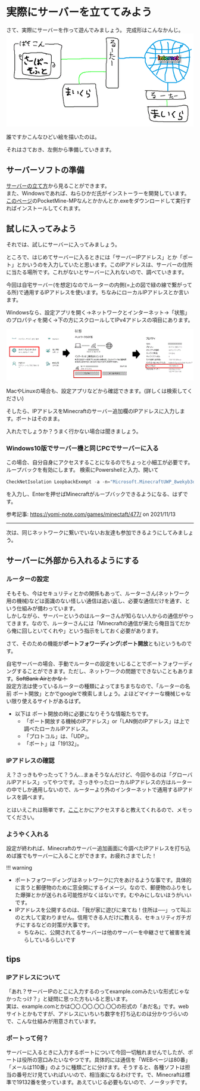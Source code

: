 # 実際にサーバーを立ててみよう
さて、実際にサーバーを作って遊んでみましょう。
完成形はこんなかんじ。
![完成図](/image/1FCB70B6-D6D5-48FF-8E59-8694F1D5F3FC.gif)

誰ですかこんなひどい絵を描いたのは。

それはさておき、左側から準備していきます。

## サーバーソフトの準備
[サーバーの立て方](/building/README.md)から見ることができます。  
また、Windowsであれば、ねらひかだ氏がインストーラーを開発しています。
[このページ](https://github.com/Nerahikada/PocketMine-MP_Installer/releases/latest)のPocketMine-MPなんとかかんとか.exeをダウンロードして実行すればインストールしてくれます。
<!-- ここ、不親切だけどどうしようか -->
<!-- TODO
## Bedrock Dedicated Serverでのサーバーの立て方 -->

## 試しに入ってみよう
それでは、試しにサーバーに入ってみましょう。

ところで、はじめてサーバーに入るときには「サーバーIPアドレス」とか「ポート」とかいうのを入力していたと思います。このIPアドレスは、サーバーの住所に当たる場所です。これがないとサーバーに入れないので、調べていきます。

今回は自宅サーバー(を想定)なのでルーターの内側(=上の図で緑の線で繋がってる所)で通用するIPアドレスを使います。ちなみにローカルIPアドレスとか言います。

Windowsなら、設定アプリを開く→ネットワークとインターネット→「状態」のプロパティを開く→下の方にスクロールしてIPv4アドレスの項目にあります。

![完成図](/image/18370B89-9C77-4D61-B7D7-5267E34FD779.gif)

MacやLinuxの場合も、設定アプリなどから確認できます。(詳しくは検索してください)

そしたら、IPアドレスをMinecraftのサーバー追加欄のIPアドレスに入力します。ポートはそのまま。


入れたでしょうか？うまく行かない場合は聞きましょう。

### Windows10版でサーバー機と同じPCでサーバーに入る
この場合、自分自身にアクセスすることになるのでちょっと小細工が必要です。
ループバックを有効にします。
検索にPowershellと入力、開いて

```powershell
CheckNetIsolation LoopbackExempt -a -n="Microsoft.MinecraftUWP_8wekyb3d8bbwe"
```
を入力し、Enterを押せばMinecraftがループバックできるようになる、はずです。

参考記事: <https://yomi-note.com/games/minectaft/477/> on 2021/11/13

----
次は、同じネットワークに繋いでいないお友達も参加できるようにしてみましょう。


## サーバーに外部から入れるようにする
### ルーターの設定
そもそも、今はセキュリティとかの関係もあって、ルーターさん(ネットワーク用の機械)などは面識のない怪しい通信は追い返し、必要な通信だけを通す、という仕組みが備わっています。  
しかしながら、サーバーというのはルーターさんが知らない人からの通信がやってきます。なので、ルーターさんには「Minecraftの通信が来たら俺目当てだから俺に回しといてくれや」という指示をしておく必要があります。    

さて、そのための機能が**ポートフォワーディング**(**ポート開放**とも)というものです。


自宅サーバーの場合、手動でルーターの設定をいじることでポートフォワーディングすることができます。ただし、ネットワークの問題でできないこともあります。~~SoftBank Airとかな！~~  
設定方法は使っているルーターの種類によってまちまちなので、「ルーターの名前 ポート開放」とかでgoogleで検索しましょう。よほどマイナーな機械じゃない限り使えるサイトがあるはず。
 - 以下は ポート開放の時に必要になりそうな情報たちです。
   - 「ポート開放する機械のIPアドレス」or「LAN側のIPアドレス」は上で調べたローカルIPアドレス。
   - 「プロトコル」は、「UDP」。
   - 「ポート」は「19132」。
### IPアドレスの確認
え？さっきもやったって？うん…まぁそうなんだけど、今回やるのは「グローバルIPアドレス」ってやつです。さっきやったローカルIPアドレスの方はルーターの中でしか通用しないので、ルーターより外のインターネットで通用するIPアドレスを調べます。

とはいえこれは簡単です。[ここ](https://www.cman.jp/network/support/go_access.cgi)とかにアクセスすると教えてくれるので、メモってください。

### ようやく入れる

設定が終われば、Minecraftのサーバー追加画面に今調べたIPアドレスを打ち込めば誰でもサーバーに入ることができます。お疲れさまでした！

!!! warning
 - ポートフォワーディングはネットワークに穴をあけるような事です。具体的に言うと郵便物のために窓全開にするイメージ。なので、郵便物のふりをした爆弾とかが送られる可能性がなくはないです。むやみにしないほうがいいです。
 - IPアドレスを公開するのは、「我が家に遊びに来てね！住所は──」って叫ぶのと大して変わりません。信用できる人だけに教える、セキュリティガチガチにするなどの対策が大事です。
   - ちなみに、公開されてるサーバーは他のサーバーを中継させて被害を減らしているらしいです


## tips
### IPアドレスについて
「あれ？サーバーIPのとこに入力するのってexample.comみたいな形式じゃなかったっけ？」と疑問に思った方もいると思います。  
実は、example.comとかは〇〇.〇〇.〇〇.〇〇の形式の「あだ名」です。webサイトとかもですが、アドレスにいちいち数字を打ち込むのは分かりづらいので、こんな仕組みが用意されています。
### ポートって何？
サーバーに入るときに入力するポートについて今回一切触れませんでしたが、ポートは役所の窓口みたいなやつです。具体的には通信を「WEBページは80番」「メールは110番」のように種類ごとに分けます。そうすると、各種ソフトは担当の番号だけ見ていればいいので、相当楽になるわけです。で、Minecraftは標準で19132番を使っています。あえていじる必要もないので、ノータッチです。
